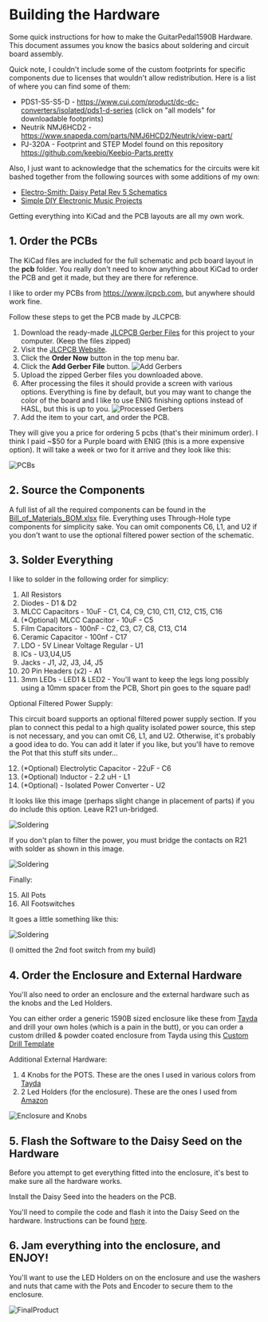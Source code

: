 # Building the Hardware
Some quick instructions for how to make the GuitarPedal1590B Hardware.  This document assumes you know the basics about soldering and circuit board assembly.

Quick note, I couldn't include some of the custom footprints for specific components due to licenses that wouldn't allow redistribution.  Here is a list of where you can find some of them:

* PDS1-S5-S5-D - https://www.cui.com/product/dc-dc-converters/isolated/pds1-d-series (click on "all models" for downloadable footprints)
* Neutrik NMJ6HCD2 - https://www.snapeda.com/parts/NMJ6HCD2/Neutrik/view-part/
* PJ-320A - Footprint and STEP Model found on this repository https://github.com/keebio/Keebio-Parts.pretty

Also, I just want to acknowledge that the schematics for the circuits were kit bashed together from the following sources with some additions of my own:

* [Electro-Smith: Daisy Petal Rev 5 Schematics](https://github.com/electro-smith/Hardware/blob/master/reference/daisy_petal/ES_Daisy_Petal_Rev5.pdf)
* [Simple DIY Electronic Music Projects](https://diyelectromusic.wordpress.com/2022/08/29/3v3-midi-module-pcb/)

Getting everything into KiCad and the PCB layouts are all my own work.

## 1. Order the PCBs

The KiCad files are included for the full schematic and pcb board layout in the **pcb** folder.  You really don't need to know anything about KiCad to order the PCB and get it made, but they are there for reference.

I like to order my PCBs from https://www.jlcpcb.com, but anywhere should work fine.

Follow these steps to get the PCB made by JLCPCB:

1. Download the ready-made [JLCPCB Gerber Files](../pcb/JLCPCB-Gerbers/DaisySeedPedal1590b-Rev6-gerbers.zip) for this project to your computer. (Keep the files zipped)
2. Visit the [JLCPCB Website](https://www.jlcpcb.com).
3. Click the **Order Now** button in the top menu bar.
4. Click the **Add Gerber File** button. ![Add Gerbers](images/JLCPCB-OrderNow.png)
5. Upload the zipped Gerber files you downloaded above.
6. After processing the files it should provide a screen with various options. Everything is fine by default, but you may want to change the color of the board and I like to use ENIG finishing options instead of HASL, but this is up to you. ![Processed Gerbers](images/JLCPCB-Options.png)
7. Add the item to your cart, and order the PCB.

They will give you a price for ordering 5 pcbs (that's their minimum order).  I think I paid ~$50 for a Purple board with ENIG (this is a more expensive option).  It will take a week or two for it arrive and they look like this:

![PCBs](images/PCBs.png)

## 2. Source the Components

A full list of all the required components can be found in the [Bill_of_Materials_BOM.xlsx](Bill_of_Materials_BOM.xlsx) file.  Everything uses Through-Hole type components for simplicity sake. You can omit components C6, L1, and U2 if you don't want to use the optional filtered power section of the schematic.

## 3. Solder Everything

I like to solder in the following order for simplicy:

1. All Resistors
2. Diodes - D1 & D2
3. MLCC Capacitors - 10uF - C1, C4, C9, C10, C11, C12, C15, C16
4. (*Optional) MLCC Capacitor - 10uF - C5
5. Film Capacitors - 100nF - C2, C3, C7, C8, C13, C14
6. Ceramic Capacitor - 100nf - C17
7. LDO - 5V Linear Voltage Regular - U1
8. ICs - U3,U4,U5
9. Jacks - J1, J2, J3, J4, J5
10. 20 Pin Headers (x2) - A1
11. 3mm LEDs - LED1 & LED2 - You'll want to keep the legs long possibly using a 10mm spacer from the PCB, Short pin goes to the square pad!

Optional Filtered Power Supply:

This circuit board supports an optional filtered power supply section. If you plan to connect this pedal to a high quality isolated power source, this step is not necessary, and you can omit C6, L1, and U2. Otherwise, it's probably a good idea to do. You can add it later if you like, but you'll have to remove the Pot that this stuff sits under...

12. (*Optional) Electrolytic Capacitor - 22uF - C6
13. (*Optional) Inductor - 2.2 uH - L1
14. (*Optional) - Isolated Power Converter - U2

It looks like this image (perhaps slight change in placement of parts) if you do include this option. Leave R21 un-bridged.

![Soldering](images/FilteredPower.png)

If you don't plan to filter the power, you must bridge the contacts on R21 with solder as shown in this image.

![Soldering](images/FilteredPowerBypass.png)

Finally:

15. All Pots
16. All Footswitches

It goes a little something like this:

![Soldering](images/Soldering.gif)

(I omitted the 2nd foot switch from my build)

## 4. Order the Enclosure and External Hardware

You'll also need to order an enclosure and the external hardware such as the knobs and the Led Holders.

You can either order a generic 1590B sized enclosure like these from [Tayda](https://www.taydaelectronics.com/hardware/enclosures/1590b-style.html) and drill your own holes (which is a pain in the butt), or you can order a custom drilled & powder coated enclosure from Tayda using this [Custom Drill Template](https://drill.taydakits.com/box-designs/new?public_key=YWRhVFFGU0Z2c3RJR09VQ1U4S3EvUT09Cg==)

Additional External Hardware:

1. 4 Knobs for the POTS.  These are the ones I used in various colors from [Tayda](https://www.taydaelectronics.com/knurled-aluminum-yellow-knob-2845.html)
2. 2 Led Holders (for the enclosure). These are the ones I used from [Amazon](https://www.amazon.com/gp/product/B083Q9QMN4)

![Enclosure and Knobs](images/EnclosureAndKnobs.png)

## 5. Flash the Software to the Daisy Seed on the Hardware

Before you attempt to get everything fitted into the enclosure, it's best to make sure all the hardware works.

Install the Daisy Seed into the headers on the PCB.

You'll need to compile the code and flash it into the Daisy Seed on the hardware. Instructions can be found [here](../../../Software/GuitarPedal/README.md).

## 6. Jam everything into the enclosure, and ENJOY!

You'll want to use the LED Holders on on the enclosure and use the washers and nuts that came with the Pots and Encoder to secure them to the enclosure.

![FinalProduct](images/FinalProduct.png)

